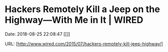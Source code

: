 # Hackers Remotely Kill a Jeep on the Highway—With Me in It | WIRED

Date: 2018-08-25 22:08:47
[[]]

URL: [http://www.wired.com/2015/07/hackers-remotely-kill-jeep-highway/]
